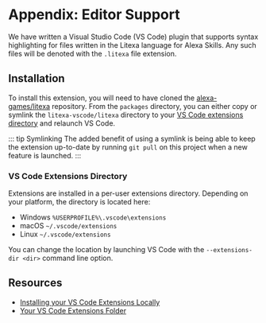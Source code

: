 # Appendix: Editor Support

We have written a Visual Studio Code (VS Code) plugin that supports syntax highlighting for files written in the Litexa 
language for Alexa Skills. Any such files will be denoted with the `.litexa` file extension.

## Installation

To install this extension, you will need to have cloned the [alexa-games/litexa](https://github.com/alexa-games/litexa)
repository. From the `packages` directory, you can either copy or symlink the `litexa-vscode/litexa` directory to your 
[VS Code extensions directory](#vs-code-extensions-directory) and relaunch VS Code.

::: tip Symlinking
The added benefit of using a symlink is being able to keep the extension up-to-date by running `git pull` on this project when a
new feature is launched.
:::

### VS Code Extensions Directory
Extensions are installed in a per-user extensions directory. Depending on your platform, the directory is located here:

* Windows `%USERPROFILE%\.vscode\extensions`
* macOS `~/.vscode/extensions`
* Linux `~/.vscode/extensions`

You can change the location by launching VS Code with the `--extensions-dir <dir>` command line option.

## Resources

* [Installing your VS Code Extensions Locally](https://vscode-docs.readthedocs.io/en/stable/extensions/example-hello-world/#installing-your-extension-locally)
* [Your VS Code Extensions Folder](https://vscode-docs.readthedocs.io/en/stable/extensions/install-extension/#your-extensions-folder)
